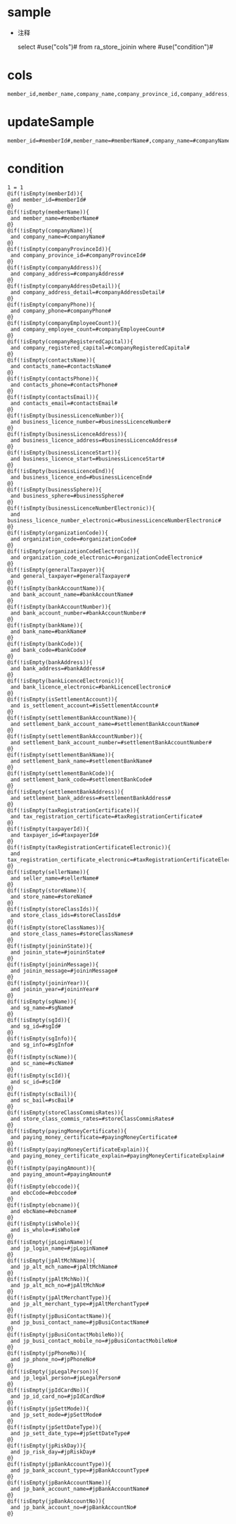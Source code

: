 sample
===
* 注释

	select #use("cols")# from ra_store_joinin  where  #use("condition")#

cols
===
	member_id,member_name,company_name,company_province_id,company_address,company_address_detail,company_phone,company_employee_count,company_registered_capital,contacts_name,contacts_phone,contacts_email,business_licence_number,business_licence_address,business_licence_start,business_licence_end,business_sphere,business_licence_number_electronic,organization_code,organization_code_electronic,general_taxpayer,bank_account_name,bank_account_number,bank_name,bank_code,bank_address,bank_licence_electronic,is_settlement_account,settlement_bank_account_name,settlement_bank_account_number,settlement_bank_name,settlement_bank_code,settlement_bank_address,tax_registration_certificate,taxpayer_id,tax_registration_certificate_electronic,seller_name,store_name,store_class_ids,store_class_names,joinin_state,joinin_message,joinin_year,sg_name,sg_id,sg_info,sc_name,sc_id,sc_bail,store_class_commis_rates,paying_money_certificate,paying_money_certificate_explain,paying_amount,ebcCode,ebcName,is_whole,jp_login_name,jp_alt_mch_name,jp_alt_mch_no,jp_alt_merchant_type,jp_busi_contact_name,jp_busi_contact_mobile_no,jp_phone_no,jp_legal_person,jp_id_card_no,jp_sett_mode,jp_sett_date_type,jp_risk_day,jp_bank_account_type,jp_bank_account_name,jp_bank_account_no

updateSample
===
	
	member_id=#memberId#,member_name=#memberName#,company_name=#companyName#,company_province_id=#companyProvinceId#,company_address=#companyAddress#,company_address_detail=#companyAddressDetail#,company_phone=#companyPhone#,company_employee_count=#companyEmployeeCount#,company_registered_capital=#companyRegisteredCapital#,contacts_name=#contactsName#,contacts_phone=#contactsPhone#,contacts_email=#contactsEmail#,business_licence_number=#businessLicenceNumber#,business_licence_address=#businessLicenceAddress#,business_licence_start=#businessLicenceStart#,business_licence_end=#businessLicenceEnd#,business_sphere=#businessSphere#,business_licence_number_electronic=#businessLicenceNumberElectronic#,organization_code=#organizationCode#,organization_code_electronic=#organizationCodeElectronic#,general_taxpayer=#generalTaxpayer#,bank_account_name=#bankAccountName#,bank_account_number=#bankAccountNumber#,bank_name=#bankName#,bank_code=#bankCode#,bank_address=#bankAddress#,bank_licence_electronic=#bankLicenceElectronic#,is_settlement_account=#isSettlementAccount#,settlement_bank_account_name=#settlementBankAccountName#,settlement_bank_account_number=#settlementBankAccountNumber#,settlement_bank_name=#settlementBankName#,settlement_bank_code=#settlementBankCode#,settlement_bank_address=#settlementBankAddress#,tax_registration_certificate=#taxRegistrationCertificate#,taxpayer_id=#taxpayerId#,tax_registration_certificate_electronic=#taxRegistrationCertificateElectronic#,seller_name=#sellerName#,store_name=#storeName#,store_class_ids=#storeClassIds#,store_class_names=#storeClassNames#,joinin_state=#joininState#,joinin_message=#joininMessage#,joinin_year=#joininYear#,sg_name=#sgName#,sg_id=#sgId#,sg_info=#sgInfo#,sc_name=#scName#,sc_id=#scId#,sc_bail=#scBail#,store_class_commis_rates=#storeClassCommisRates#,paying_money_certificate=#payingMoneyCertificate#,paying_money_certificate_explain=#payingMoneyCertificateExplain#,paying_amount=#payingAmount#,ebcCode=#ebccode#,ebcName=#ebcname#,is_whole=#isWhole#,jp_login_name=#jpLoginName#,jp_alt_mch_name=#jpAltMchName#,jp_alt_mch_no=#jpAltMchNo#,jp_alt_merchant_type=#jpAltMerchantType#,jp_busi_contact_name=#jpBusiContactName#,jp_busi_contact_mobile_no=#jpBusiContactMobileNo#,jp_phone_no=#jpPhoneNo#,jp_legal_person=#jpLegalPerson#,jp_id_card_no=#jpIdCardNo#,jp_sett_mode=#jpSettMode#,jp_sett_date_type=#jpSettDateType#,jp_risk_day=#jpRiskDay#,jp_bank_account_type=#jpBankAccountType#,jp_bank_account_name=#jpBankAccountName#,jp_bank_account_no=#jpBankAccountNo#

condition
===

	1 = 1  
	@if(!isEmpty(memberId)){
	 and member_id=#memberId#
	@}
	@if(!isEmpty(memberName)){
	 and member_name=#memberName#
	@}
	@if(!isEmpty(companyName)){
	 and company_name=#companyName#
	@}
	@if(!isEmpty(companyProvinceId)){
	 and company_province_id=#companyProvinceId#
	@}
	@if(!isEmpty(companyAddress)){
	 and company_address=#companyAddress#
	@}
	@if(!isEmpty(companyAddressDetail)){
	 and company_address_detail=#companyAddressDetail#
	@}
	@if(!isEmpty(companyPhone)){
	 and company_phone=#companyPhone#
	@}
	@if(!isEmpty(companyEmployeeCount)){
	 and company_employee_count=#companyEmployeeCount#
	@}
	@if(!isEmpty(companyRegisteredCapital)){
	 and company_registered_capital=#companyRegisteredCapital#
	@}
	@if(!isEmpty(contactsName)){
	 and contacts_name=#contactsName#
	@}
	@if(!isEmpty(contactsPhone)){
	 and contacts_phone=#contactsPhone#
	@}
	@if(!isEmpty(contactsEmail)){
	 and contacts_email=#contactsEmail#
	@}
	@if(!isEmpty(businessLicenceNumber)){
	 and business_licence_number=#businessLicenceNumber#
	@}
	@if(!isEmpty(businessLicenceAddress)){
	 and business_licence_address=#businessLicenceAddress#
	@}
	@if(!isEmpty(businessLicenceStart)){
	 and business_licence_start=#businessLicenceStart#
	@}
	@if(!isEmpty(businessLicenceEnd)){
	 and business_licence_end=#businessLicenceEnd#
	@}
	@if(!isEmpty(businessSphere)){
	 and business_sphere=#businessSphere#
	@}
	@if(!isEmpty(businessLicenceNumberElectronic)){
	 and business_licence_number_electronic=#businessLicenceNumberElectronic#
	@}
	@if(!isEmpty(organizationCode)){
	 and organization_code=#organizationCode#
	@}
	@if(!isEmpty(organizationCodeElectronic)){
	 and organization_code_electronic=#organizationCodeElectronic#
	@}
	@if(!isEmpty(generalTaxpayer)){
	 and general_taxpayer=#generalTaxpayer#
	@}
	@if(!isEmpty(bankAccountName)){
	 and bank_account_name=#bankAccountName#
	@}
	@if(!isEmpty(bankAccountNumber)){
	 and bank_account_number=#bankAccountNumber#
	@}
	@if(!isEmpty(bankName)){
	 and bank_name=#bankName#
	@}
	@if(!isEmpty(bankCode)){
	 and bank_code=#bankCode#
	@}
	@if(!isEmpty(bankAddress)){
	 and bank_address=#bankAddress#
	@}
	@if(!isEmpty(bankLicenceElectronic)){
	 and bank_licence_electronic=#bankLicenceElectronic#
	@}
	@if(!isEmpty(isSettlementAccount)){
	 and is_settlement_account=#isSettlementAccount#
	@}
	@if(!isEmpty(settlementBankAccountName)){
	 and settlement_bank_account_name=#settlementBankAccountName#
	@}
	@if(!isEmpty(settlementBankAccountNumber)){
	 and settlement_bank_account_number=#settlementBankAccountNumber#
	@}
	@if(!isEmpty(settlementBankName)){
	 and settlement_bank_name=#settlementBankName#
	@}
	@if(!isEmpty(settlementBankCode)){
	 and settlement_bank_code=#settlementBankCode#
	@}
	@if(!isEmpty(settlementBankAddress)){
	 and settlement_bank_address=#settlementBankAddress#
	@}
	@if(!isEmpty(taxRegistrationCertificate)){
	 and tax_registration_certificate=#taxRegistrationCertificate#
	@}
	@if(!isEmpty(taxpayerId)){
	 and taxpayer_id=#taxpayerId#
	@}
	@if(!isEmpty(taxRegistrationCertificateElectronic)){
	 and tax_registration_certificate_electronic=#taxRegistrationCertificateElectronic#
	@}
	@if(!isEmpty(sellerName)){
	 and seller_name=#sellerName#
	@}
	@if(!isEmpty(storeName)){
	 and store_name=#storeName#
	@}
	@if(!isEmpty(storeClassIds)){
	 and store_class_ids=#storeClassIds#
	@}
	@if(!isEmpty(storeClassNames)){
	 and store_class_names=#storeClassNames#
	@}
	@if(!isEmpty(joininState)){
	 and joinin_state=#joininState#
	@}
	@if(!isEmpty(joininMessage)){
	 and joinin_message=#joininMessage#
	@}
	@if(!isEmpty(joininYear)){
	 and joinin_year=#joininYear#
	@}
	@if(!isEmpty(sgName)){
	 and sg_name=#sgName#
	@}
	@if(!isEmpty(sgId)){
	 and sg_id=#sgId#
	@}
	@if(!isEmpty(sgInfo)){
	 and sg_info=#sgInfo#
	@}
	@if(!isEmpty(scName)){
	 and sc_name=#scName#
	@}
	@if(!isEmpty(scId)){
	 and sc_id=#scId#
	@}
	@if(!isEmpty(scBail)){
	 and sc_bail=#scBail#
	@}
	@if(!isEmpty(storeClassCommisRates)){
	 and store_class_commis_rates=#storeClassCommisRates#
	@}
	@if(!isEmpty(payingMoneyCertificate)){
	 and paying_money_certificate=#payingMoneyCertificate#
	@}
	@if(!isEmpty(payingMoneyCertificateExplain)){
	 and paying_money_certificate_explain=#payingMoneyCertificateExplain#
	@}
	@if(!isEmpty(payingAmount)){
	 and paying_amount=#payingAmount#
	@}
	@if(!isEmpty(ebccode)){
	 and ebcCode=#ebccode#
	@}
	@if(!isEmpty(ebcname)){
	 and ebcName=#ebcname#
	@}
	@if(!isEmpty(isWhole)){
	 and is_whole=#isWhole#
	@}
	@if(!isEmpty(jpLoginName)){
	 and jp_login_name=#jpLoginName#
	@}
	@if(!isEmpty(jpAltMchName)){
	 and jp_alt_mch_name=#jpAltMchName#
	@}
	@if(!isEmpty(jpAltMchNo)){
	 and jp_alt_mch_no=#jpAltMchNo#
	@}
	@if(!isEmpty(jpAltMerchantType)){
	 and jp_alt_merchant_type=#jpAltMerchantType#
	@}
	@if(!isEmpty(jpBusiContactName)){
	 and jp_busi_contact_name=#jpBusiContactName#
	@}
	@if(!isEmpty(jpBusiContactMobileNo)){
	 and jp_busi_contact_mobile_no=#jpBusiContactMobileNo#
	@}
	@if(!isEmpty(jpPhoneNo)){
	 and jp_phone_no=#jpPhoneNo#
	@}
	@if(!isEmpty(jpLegalPerson)){
	 and jp_legal_person=#jpLegalPerson#
	@}
	@if(!isEmpty(jpIdCardNo)){
	 and jp_id_card_no=#jpIdCardNo#
	@}
	@if(!isEmpty(jpSettMode)){
	 and jp_sett_mode=#jpSettMode#
	@}
	@if(!isEmpty(jpSettDateType)){
	 and jp_sett_date_type=#jpSettDateType#
	@}
	@if(!isEmpty(jpRiskDay)){
	 and jp_risk_day=#jpRiskDay#
	@}
	@if(!isEmpty(jpBankAccountType)){
	 and jp_bank_account_type=#jpBankAccountType#
	@}
	@if(!isEmpty(jpBankAccountName)){
	 and jp_bank_account_name=#jpBankAccountName#
	@}
	@if(!isEmpty(jpBankAccountNo)){
	 and jp_bank_account_no=#jpBankAccountNo#
	@}
	
	